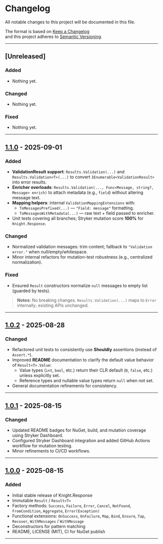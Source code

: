 # Changelog

All notable changes to this project will be documented in this file.

The format is based on [Keep a Changelog](https://keepachangelog.com/en/1.1.0/)  
and this project adheres to [Semantic Versioning](https://semver.org/spec/v2.0.0.html).

---

## [Unreleased]

### Added
- Nothing yet.

### Changed
- Nothing yet.

### Fixed
- Nothing yet.

---

## [1.1.0] - 2025-09-01

### Added
- **ValidationResult support**: `Results.Validation(...)` and `Results.Validation<T>(...)` to convert `IEnumerable<ValidationResult>` into error results.
- **Enricher overloads**: `Results.Validation(..., Func<Message, string?, Message> enrich)` to attach metadata (e.g., `field`) without altering message text.
- **Mapping helpers**: internal `ValidationMappingExtensions` with:
    - `ToMessagesPrefixed(...)` — `"Field: message"` formatting.
    - `ToMessagesWithMetadata(...)` — raw text + field passed to enricher.
- Unit tests covering all branches; Stryker mutation score **100%** for `Knight.Response`.

### Changed
- Normalized validation messages: trim content; fallback to `"Validation error."` when null/empty/whitespace.
- Minor internal refactors for mutation-test robustness (e.g., centralized normalization).

### Fixed
- Ensured `Result` constructors normalize `null` messages to empty list (guarded by tests).

> **Notes:** No breaking changes. `Results.Validation(...)` maps to `Error` internally; existing APIs unchanged.  

---
## [1.0.2] - 2025-08-28

### Changed
- Refactored unit tests to consistently use **Shouldly** assertions (instead of `Assert.*`).
- Improved **README** documentation to clarify the default value behavior of `Result<T>.Value`:
    - Value types (`int`, `bool`, etc.) return their CLR default (`0`, `false`, etc.) unless explicitly set.
    - Reference types and nullable value types return `null` when not set.
- General documentation refinements for consistency.

---

## [1.0.1] - 2025-08-15

### Changed
- Updated README badges for NuGet, build, and mutation coverage using Stryker Dashboard.
- Configured Stryker Dashboard integration and added GitHub Actions workflow for mutation testing.
- Minor refinements to CI/CD workflows.

---

## [1.0.0] - 2025-08-15

### Added
- Initial stable release of Knight.Response
- Immutable `Result` / `Result<T>`
- Factory methods: `Success`, `Failure`, `Error`, `Cancel`, `NotFound`, `FromCondition`, `Aggregate`, `Error(Exception)`
- Functional extensions: `OnSuccess`, `OnFailure`, `Map`, `Bind`, `Ensure`, `Tap`, `Recover`, `WithMessages` / `WithMessage`
- Deconstructors for pattern matching
- README, LICENSE (MIT), CI for NuGet publish

---

[1.0.0]: https://github.com/KnightBadaru/Knight.Response/releases/tag/response-v1.0.0
[1.0.1]: https://github.com/KnightBadaru/Knight.Response/releases/tag/response-v1.0.1
[1.0.2]: https://github.com/KnightBadaru/Knight.Response/releases/tag/response-v1.0.2
[1.1.0]: https://github.com/KnightBadaru/Knight.Response/releases/tag/response-v1.1.0